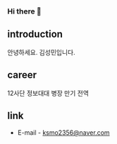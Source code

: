 ### Hi there 👋

## introduction
안녕하세요. 김성민입니다.

## career
12사단 정보대대 병장 만기 전역

## link
- E-mail - ksmo2356@naver.com
